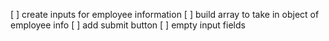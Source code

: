 [ ] create inputs for employee information
[ ] build array to take in object of employee info
[ ] add submit button
[ ] empty input fields

